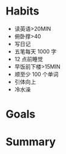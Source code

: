 # Habits
- 读英语>20MIN
- 俯卧撑>40
- 写日记
- 五笔每天 1000 字
- 12 点前睡觉
- 早饭前下楼>15MIN
- 顺至少 100 个单词
- 引体向上
- 冷水澡

# Goals


# Summary
